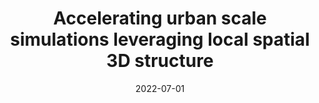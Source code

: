 ---
title: "Accelerating urban scale simulations leveraging local spatial 3D structure"
date: 2022-07-01
venue: 'Journal of Computational Science'
paperurl: 'https://www.sciencedirect.com/science/article/pii/S1877750322001326'
citation: ' S. Iserte,  A. Macías,  R. Martínez-Cuenca,  S. Chiva,  R. Paredes,  E. Quintana-Ortí, &quot;Accelerating urban scale simulations leveraging local spatial 3D structure.&quot; Journal of Computational Science, 2022.'
---